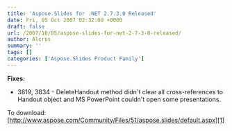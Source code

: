 ```yaml
---
title: 'Aspose.Slides for .NET 2.7.3.0 Released'
date: Fri, 05 Oct 2007 02:32:00 +0000
draft: false
url: /2007/10/05/aspose-slides-for-net-2-7-3-0-released/
author: Alcrus
summary: ''
tags: []
categories: ['Aspose.Slides Product Family']
---
```


**Fixes:**  

*   3819, 3834 - DeleteHandout method didn't clear all cross-references to Handout object and MS PowerPoint couldn't open some presentations.

To download: [http://www.aspose.com/Community/Files/51/aspose.slides/default.aspx][1]




[1]: http://www.aspose.com/Community/Files/51/aspose.slides/default.aspx




